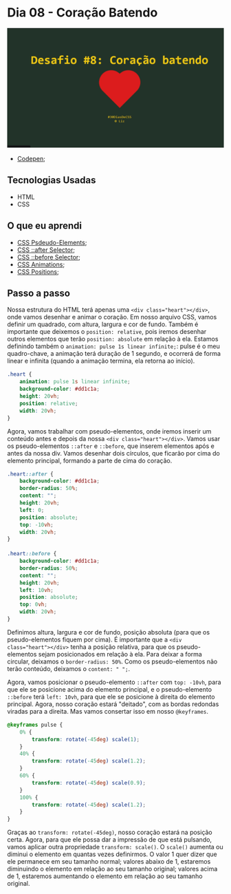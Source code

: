 # Dia 08 - Coração Batendo

![Coração Batendo](./coracao.gif?raw=true "Coração Batendo")

-   [Codepen](https://codepen.io/lizvidotti91/pen/vYGrYeE);

## Tecnologias Usadas

-   HTML
-   CSS

## O que eu aprendi

-   [CSS Psdeudo-Elements](https://www.w3schools.com/css/css_pseudo_elements.asp);
-   [CSS ::after Selector](https://www.w3schools.com/cssref/sel_after.asp);
-   [CSS ::before Selector](https://www.w3schools.com/cssref/sel_before.asp);
-   [CSS Animations](https://www.w3schools.com/css/css3_animations.asp);
-   [CSS Positions](https://www.w3schools.com/css/css_positioning.asp);

## Passo a passo

Nossa estrutura do HTML terá apenas uma `<div class="heart"></div>`, onde vamos desenhar e animar o coração. Em nosso arquivo CSS, vamos definir um quadrado, com altura, largura e cor de fundo. Também é importante que deixemos o `position: relative`, pois iremos desenhar outros elementos que terão `position: absolute` em relação à ela. Estamos definindo também o `animation: pulse 1s linear infinite;`: pulse é o meu quadro-chave, a animação terá duração de 1 segundo, e ocorrerá de forma linear e infinita (quando a animação termina, ela retorna ao início).

```css
.heart {
    animation: pulse 1s linear infinite;
    background-color: #dd1c1a;
    height: 20vh;
    position: relative;
    width: 20vh;
}
```

Agora, vamos trabalhar com pseudo-elementos, onde iremos inserir um conteúdo antes e depois da nossa `<div class="heart"></div>`. Vamos usar os pseudo-elementos `::after` e `::before`, que inserem elementos após e antes da nossa div. Vamos desenhar dois círculos, que ficarão por cima do elemento principal, formando a parte de cima do coração.

```css
.heart::after {
    background-color: #dd1c1a;
    border-radius: 50%;
    content: "";
    height: 20vh;
    left: 0;
    position: absolute;
    top: -10vh;
    width: 20vh;
}

.heart::before {
    background-color: #dd1c1a;
    border-radius: 50%;
    content: "";
    height: 20vh;
    left: 10vh;
    position: absolute;
    top: 0vh;
    width: 20vh;
}
```

Definimos altura, largura e cor de fundo, posição absoluta (para que os pseudo-elementos fiquem por cima). É importante que a `<div class="heart"></div>` tenha a posição relativa, para que os pseudo-elementos sejam posicionados em relação à ela. Para deixar a forma circular, deixamos o `border-radius: 50%`. Como os pseudo-elementos não terão conteúdo, deixamos o `content: " ";`.

Agora, vamos posicionar o pseudo-elemento `::after` com `top: -10vh`, para que ele se posicione acima do elemento principal, e o pseudo-elemento `::before` terá `left: 10vh`, para que ele se posicione à direita do elemento principal. Agora, nosso coração estará "deitado", com as bordas redondas viradas para a direita. Mas vamos consertar isso em nosso `@keyframes`.

```css
@keyframes pulse {
    0% {
        transform: rotate(-45deg) scale(1);
    }
    40% {
        transform: rotate(-45deg) scale(1.2);
    }
    60% {
        transform: rotate(-45deg) scale(0.9);
    }
    100% {
        transform: rotate(-45deg) scale(1.2);
    }
}
```

Graças ao `transform: rotate(-45deg)`, nosso coração estará na posição certa. Agora, para que ele possa dar a impressão de que está pulsando, vamos aplicar outra propriedade `transform: scale()`. O `scale()` aumenta ou diminui o elemento em quantas vezes definirmos. O valor 1 quer dizer que ele permanece em seu tamanho normal; valores abaixo de 1, estaremos diminuindo o elemento em relação ao seu tamanho original; valores acima de 1, estaremos aumentando o elemento em relação ao seu tamanho original.
